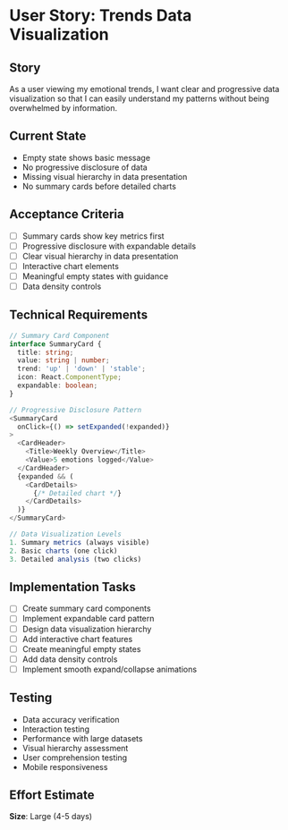 # User Story: Trends Data Visualization

## Story
As a user viewing my emotional trends, I want clear and progressive data visualization so that I can easily understand my patterns without being overwhelmed by information.

## Current State
- Empty state shows basic message
- No progressive disclosure of data
- Missing visual hierarchy in data presentation
- No summary cards before detailed charts

## Acceptance Criteria
- [ ] Summary cards show key metrics first
- [ ] Progressive disclosure with expandable details
- [ ] Clear visual hierarchy in data presentation
- [ ] Interactive chart elements
- [ ] Meaningful empty states with guidance
- [ ] Data density controls

## Technical Requirements
```typescript
// Summary Card Component
interface SummaryCard {
  title: string;
  value: string | number;
  trend: 'up' | 'down' | 'stable';
  icon: React.ComponentType;
  expandable: boolean;
}

// Progressive Disclosure Pattern
<SummaryCard
  onClick={() => setExpanded(!expanded)}
>
  <CardHeader>
    <Title>Weekly Overview</Title>
    <Value>5 emotions logged</Value>
  </CardHeader>
  {expanded && (
    <CardDetails>
      {/* Detailed chart */}
    </CardDetails>
  )}
</SummaryCard>

// Data Visualization Levels
1. Summary metrics (always visible)
2. Basic charts (one click)
3. Detailed analysis (two clicks)
```

## Implementation Tasks
- [ ] Create summary card components
- [ ] Implement expandable card pattern
- [ ] Design data visualization hierarchy
- [ ] Add interactive chart features
- [ ] Create meaningful empty states
- [ ] Add data density controls
- [ ] Implement smooth expand/collapse animations

## Testing
- Data accuracy verification
- Interaction testing
- Performance with large datasets
- Visual hierarchy assessment
- User comprehension testing
- Mobile responsiveness

## Effort Estimate
**Size**: Large (4-5 days)